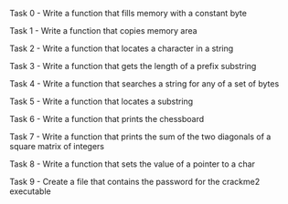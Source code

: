 Task 0 - Write a function that fills memory with a constant byte

Task 1 - Write a function that copies memory area

Task 2 - Write a function that locates a character in a string

Task 3 - Write a function that gets the length of a prefix substring

Task 4 - Write a function that searches a string for any of a set of bytes

Task 5 - Write a function that locates a substring

Task 6 - Write a function that prints the chessboard

Task 7 - Write a function that prints the sum of the two diagonals of a square matrix of integers

Task 8 - Write a function that sets the value of a pointer to a char

Task 9 - Create a file that contains the password for the crackme2 executable
